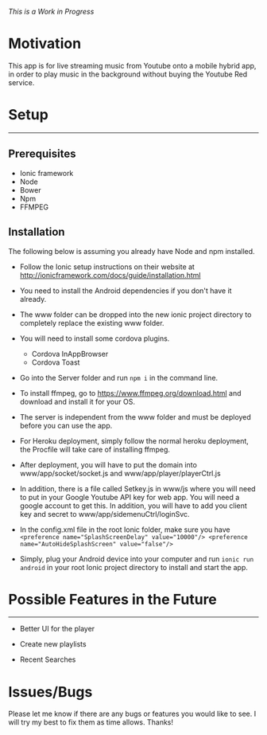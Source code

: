 *This is a Work in Progress*

# Motivation
This app is for live streaming music from Youtube onto a mobile hybrid app, in order to play music in the background without buying the Youtube Red service. 

# Setup
___
## Prerequisites

- Ionic framework
- Node
- Bower
- Npm
- FFMPEG

## Installation

The following below is assuming you already have Node and npm installed.

- Follow the Ionic setup instructions on their website at http://ionicframework.com/docs/guide/installation.html

- You need to install the Android dependencies if you don't have it already.

- The www folder can be dropped into the new ionic project directory to completely replace the existing www folder.

- You will need to install some cordova plugins. 
  - Cordova InAppBrowser
  - Cordova Toast
  

- Go into the Server folder and run `npm i` in the command line.

- To install ffmpeg, go to https://www.ffmpeg.org/download.html and download and install it for your OS.

- The server is independent from the www folder and must be deployed before you can use the app.

- For Heroku deployment, simply follow the normal heroku deployment, the Procfile will take care of installing ffmpeg.

- After deployment, you will have to put the domain into www/app/socket/socket.js and www/app/player/playerCtrl.js 

- In addition, there is a file called Setkey.js in www/js where you will need to put in your Google Youtube API key for web app. You will need a google account to get this. In addition, you will have to add you client key and secret to www/app/sidemenuCtrl/loginSvc.

- In the config.xml file in the root Ionic folder, make sure you have `<preference name="SplashScreenDelay" value="10000"/>
  <preference name="AutoHideSplashScreen" value="false"/>`

- Simply, plug your Android device into your computer and run `ionic run android` in your root Ionic project directory to install and start the app. 


# Possible Features in the Future
___
- Better UI for the player

- Create new playlists

- Recent Searches

# Issues/Bugs

Please let me know if there are any bugs or features you would like to see. I will try my best to fix them as time allows.
Thanks!


